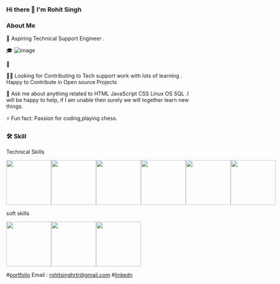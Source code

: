 ### Hi there 👋 I'm Rohit Singh


 ### About Me                                                                           

🙂   Aspiring Technical Support Engineer .  

🎓              ![image](https://camo.githubusercontent.com/973ed9aeb3fcbda48056b50f688fa280009567cc020a2b71fc2f67a7e14feb36/68747470733a2f2f692e70696e696d672e636f6d2f6f726967696e616c732f65662f31362f65342f65663136653465363862306433636238316536626238613863333235386437652e676966)

💼   

👯‍♂️   Looking for Contributing to Tech  support work with lots of learning .
      Happy to Contribute in Open source Projects
      
💬   Ask me about anything related to HTML JavaScript CSS Linux OS SQL .I will be happy to help, if
      I am unable then surely we will together learn new things.
      

⚡ Fun fact: Passion for coding,playing chess.


### 🛠  Skill

 Technical Skills 
 <div style="display:flex">
<img src="https://th.bing.com/th/id/R.9a423c88c1fa5567330433fd95cf12a9?rik=I9OXaIDfhKGN3w&riu=http%3a%2f%2fblog.nikunjjoshiphpdeveloper.com%2fwp-content%2fuploads%2f2018%2f05%2fhtml-280x250.png&ehk=oAKo6IcCzWCzpW%2fUIAQFZvzeJ3E2JqczUuAaDVVFePU%3d&risl=&pid=ImgRaw&r=0" width=120px height=120px>
<img src="https://res.cloudinary.com/startup-grind/image/upload/c_fill,dpr_2.0,f_auto,g_center,h_1080,q_100,w_1080/v1/gcs/platform-data-dsc/events/css-beginners-tutorial.jpg" width=120px height=120px>
<img src="https://toon2.in/wp-content/uploads/revslider/white-banner/js2.png" width=120px height=120px>
<img src="https://pngimg.com/uploads/linux/linux_PNG51.png" width=120 height=120px> 
<img src="https://clipground.com/images/sql-logo-clipart-2.jpg" width=120px height=120px> 
<img src="https://www.automationlaboratories.com/wp-content/uploads/2018/02/Shell-1.png" width=120px height=120px>
</div>



soft skills

<div style="display:flex;">
<img src="https://cdn.dribbble.com/users/673583/screenshots/15538480/media/1ba6f85e703687f46d410e00dbcc5ee5.gif" width=120px height=120px>
<img src ="https://icareifyoulisten.com/wp-content/uploads/2018/12/active-listening-logo-691px.jpg" width=120px height=120p>
<img src="https://th.bing.com/th/id/OIP.sEc_krl5dwdDGLwOJmTncAHaCq?w=280&h=125&c=7&r=0&o=5&dpr=1.4&pid=1.7" widt=120px height=120px>
</div>






 #[portfolio](https://rohitsinghrajpoot.github.io/)
 Email : rohitsinghrtr@gmail.com
 #[linkedn](https://www.linkedin.com/in/rohit-singh-rajpoot/)

